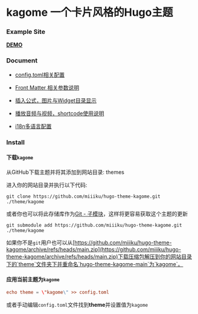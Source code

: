# kagome 一个卡片风格的Hugo主题

### Example Site

**[DEMO](https://kikyo.cc)**

### Document

- [config.toml相关配置](https://kikyo.cc/posts/202106091132/)

- [Front Matter 相关参数说明](https://kikyo.cc/posts/202106180929/)

- [插入公式，图片与Widget目录显示](https://kikyo.cc/posts/202105251659/)

- [播放音频与视频，shortcode使用说明](https://kikyo.cc/posts/202105261132/)

- [i18n多语言配置](https://kikyo.cc/posts/202106221751/)

### Install

#### 下载`kagome`

从GitHub下载主题并将其添加到网站目录: themes

进入你的网站目录并执行以下代码:

```
git clone https://github.com/miiiku/hugo-theme-kagome.git ./theme/kagome
```

或者你也可以将此存储库作为[Git - 子模块](https://git-scm.com/book/de/v2/Git-Tools-Submodule)，这样将更容易获取这个主题的更新

```
git submodule add https://github.com/miiiku/hugo-theme-kagome.git ./theme/kagome
```

如果你不是`git`用户也可以从[https://github.com/miiiku/hugo-theme-kagome/archive/refs/heads/main.zip](https://github.com/miiiku/hugo-theme-kagome/archive/refs/heads/main.zip)下载压缩包解压到你的网站目录下的`theme`文件夹下并重命名`hugo-theme-kagome-main`为`kagome`。

#### 应用当前主题为`kagome`

```toml
echo theme = \"kagome\" >> config.toml
```

或者手动编辑`config.toml`文件找到**theme**并设置值为`kagome`
